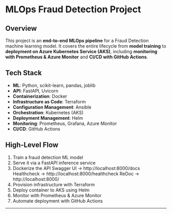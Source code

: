 # MLOps Fraud Detection Project

## Overview
This project is an **end-to-end MLOps pipeline** for a Fraud Detection machine learning model. 
It covers the entire lifecycle from **model training** to **deployment on Azure Kubernetes Service (AKS)**, 
including **monitoring with Prometheus & Azure Monitor** and **CI/CD with GitHub Actions**.

## Tech Stack
- **ML**: Python, scikit-learn, pandas, joblib
- **API**: FastAPI, Uvicorn
- **Containerization**: Docker
- **Infrastructure as Code**: Terraform
- **Configuration Management**: Ansible
- **Orchestration**: Kubernetes (AKS)
- **Deployment Management**: Helm
- **Monitoring**: Prometheus, Grafana, Azure Monitor
- **CI/CD**: GitHub Actions

## High-Level Flow
1. Train a fraud detection ML model
2. Serve it via a FastAPI inference service
4. Dockerize the API
Swagger UI → http://localhost:8000/docs
Healthcheck → http://localhost:8000/healthcheck
ReDoc → http://localhost:8000/
6. Provision infrastructure with Terraform
7. Deploy container to AKS using Helm
8. Monitor with Prometheus & Azure Monitor
9. Automate deployment with GitHub Actions

---
